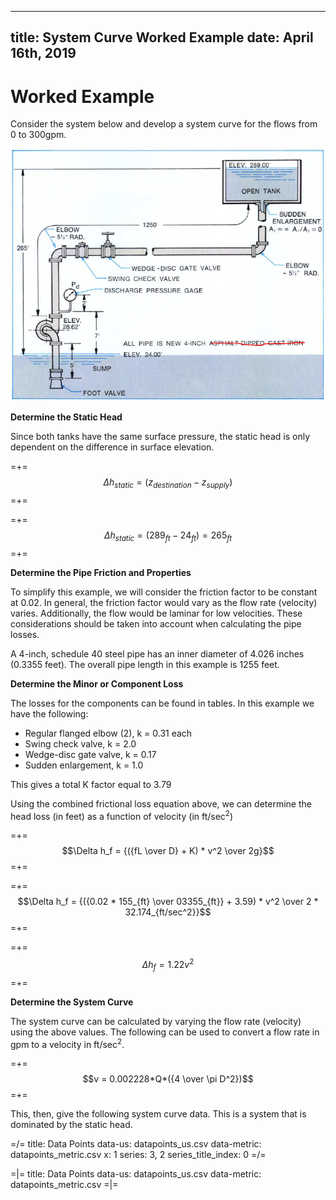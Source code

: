 -----
title:   System Curve Worked Example
date:  April 16th, 2019
-----

# Worked Example
Consider the system below and develop a system curve for the flows from 0 to 300gpm.

![System Curve](system-curves-001.png "System Curve")

**Determine the Static Head**

Since both tanks have the same surface pressure, the static head is only dependent on the difference in surface elevation.

=+=
$$\Delta h_{static} = (z_{destination}-z_{supply}) $$
=+=

=+=
$$\Delta h_{static} = (289_{ft}-24_{ft}) = 265_{ft} $$
=+=

**Determine the Pipe Friction and Properties**

To simplify this example, we will consider the friction factor to be constant at 0.02. In general, the friction factor would vary as the flow rate (velocity) varies. Additionally, the flow would be laminar for low velocities. These considerations should be taken into account when calculating the pipe losses.

A 4-inch, schedule 40 steel pipe has an inner diameter of 4.026 inches (0.3355 feet). The overall pipe length in this example is 1255 feet.

**Determine the Minor or Component Loss**

The losses for the components can be found in tables. In this example we have the following:

- Regular flanged elbow (2), k = 0.31 each
- Swing check valve, k = 2.0
- Wedge-disc gate valve, k = 0.17
- Sudden enlargement, k = 1.0

This gives a total K factor equal to 3.79

Using the combined frictional loss equation above, we can determine the head loss (in feet) as a function of velocity (in ft/sec<sup>2</sup>)

=+=
$$\Delta h_f = {({fL \over D} + K) * v^2 \over 2g}$$
=+=

=+=
$$\Delta h_f = {({0.02 * 155_{ft} \over 03355_{ft}} + 3.59) * v^2 \over 2 * 32.174_{ft/sec^2}}$$
=+=

=+=
$$\Delta h_f = 1.22v^2$$
=+=

**Determine the System Curve**

The system curve can be calculated by varying the flow rate (velocity) using the above values. The following can be used to convert a flow rate in gpm to a velocity in ft/sec<sup>2</sup>.

=+=
$$v = 0.002228*Q*({4 \over \pi D^2})$$
=+=

This, then, give the following system curve data. This is a system that is dominated by the static head.

=/=
title: Data Points
data-us: datapoints_us.csv
data-metric: datapoints_metric.csv
x: 1
series: 3, 2
series_title_index: 0
=/=


=|=
title: Data Points
data-us: datapoints_us.csv
data-metric: datapoints_metric.csv
=|=

